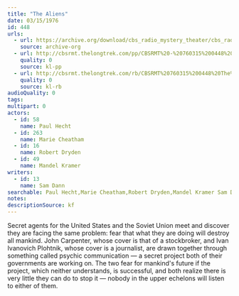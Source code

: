 ```yaml
---
title: "The Aliens"
date: 03/15/1976
id: 448
urls: 
  - url: https://archive.org/download/cbs_radio_mystery_theater/cbs_radio_mystery_theater-0401-0450.zip/cbs_radio_mystery_theater-0401-0450%2Fcbsrmt_0448_the_aliens.mp3
    source: archive-org
  - url: http://cbsrmt.thelongtrek.com/pp/CBSRMT%20-%20760315%200448%20The%20Aliens_pp.mp3
    quality: 0
    source: kl-pp
  - url: http://cbsrmt.thelongtrek.com/rb/CBSRMT%20760315%200448%20The%20Aliens_wuwm%20recorded%207_31_76.mp3
    quality: 0
    source: kl-rb
audioQuality: 0
tags: 
multipart: 0
actors:  
  - id: 58
    name: Paul Hecht  
  - id: 263
    name: Marie Cheatham  
  - id: 16
    name: Robert Dryden  
  - id: 49
    name: Mandel Kramer
writers:  
  - id: 13
    name: Sam Dann
searchable: Paul Hecht,Marie Cheatham,Robert Dryden,Mandel Kramer Sam Dann
notes: 
descriptionSource: kf
---
```

Secret agents for the United States and the Soviet Union meet and discover they are facing the same problem: fear that what they are doing will destroy all mankind. John Carpenter, whose cover is that of a stockbroker, and Ivan Ivanovich Plohtnik, whose cover is a journalist, are drawn together through something called psychic communication — a secret project both of their governments are working on. The two fear for mankind's future if the project, which neither understands, is successful, and both realize there is very little they can do to stop it — nobody in the upper echelons will listen to either of them.